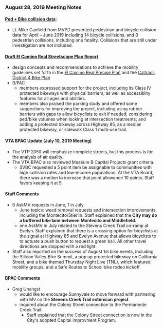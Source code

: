 ### August 28, 2019 Meeting Notes

#### [Ped + Bike collision data](https://www.mountainview.gov/depts/pw/transport/gettingaround/collisions_involving_pedestrians_and_bicyclists.asp):
- Lt. Mike Canfield from MVPD presented pedestrian and bicycle collision data for April – June 2019 including 14 bicycle collisions, and 8 pedestrian collisions, including one fatality. Collisions that are still under investigation are not included.

#### [Draft El Camino Real Streetscape Plan Report](https://www.mountainview.gov/civicax/filebank/blobdload.aspx?BlobID=30132)
- design concepts and recommendations to achieve the mobility guidelines set forth in the [El Camino Real Precise Plan](https://www.mountainview.gov/civicax/filebank/blobdload.aspx?BlobID=29701) and the [Caltrans District 4 Bike Plan](https://dot.ca.gov/caltrans-near-me/district-4/d4-popular-links/d4-bike-plan)
- B/PAC 
   - members expressed support for the project, including its Class IV protected bikeways with physical barriers, as well as accessiblity features for all ages and abilities.
   - members also praised the parking study and offered some suggestions for improving the project, including using rubber barriers with gaps to allow bicyclists to exit if needed; considering ped/bike volumes when looking at intersection treatments; and adding a protected bikeway across Highway 85, as a median protected bikeway, or sidewalk
Class 1 multi-use trail. 

#### VTA BPAC Update (July 10, 2019 Meeting)
- The VTP 2050 will emphasize complete streets, but this process is for the analysis of air quality. 
- The VTA BPAC also reviewed Measure B Capital Projects grant criteria. 
   - SVBC requested a 5 point item be assignable to communities with high collision rates and low-income populations. At the VTA Board, there was a motion to increase that point allowance 10 points. Staff favors keeping it at 5.

#### Staff Comments
- 6 AskMV requests in June, 1 in July. 
   - June topics: weed removal requests and intersection improvements, including the Montecito/Stierlin. Staff explained that the **City may do a buffered bike lane between Montecito and Middlefield.** 
   - one AskMV in July related to the Stevens Creek Trail on-ramp at Evelyn. Staff explained that there is a crossing option for bicyclists at the signal at
Highway 85 and Evelyn Avenue that allows bicyclists to to actuate a push button to request a green ball. All other travel directions are stopped with a red light.
- Staff also reported on the success of August 1st bike events, including the Silicon Valley Bike Summit, a pop up protected bikeway on California Street, and a bike themed
Thursday Night Live (TNL), which featured mobility groups, and a Safe Routes to School bike rodeo kickoff. 

#### BPAC Comments
- Greg Unangst
   - would like to encourage Sunnyvale to move forward with partnering with MV on the **Stevens Creek Trail extension project** 
   - inquired about the Colony Street connection to the Permanente Creek Trail. 
      - Staff explained that the Colony Street connection is now in the City's adopted Capital Improvment Program.


